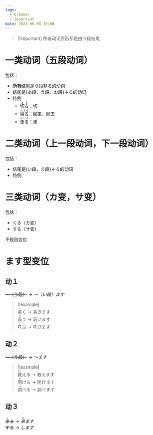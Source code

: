 ```yaml
---
tags:
  - Grammar
  - Important
date: 2023-05-08 20:00
---
```


> [!important] 所有动词原形都是由う段结尾

# 一类动词（五段动词）

包括：
- **所有**结尾是う段非る的动词
- 结尾是{あ段，う段，お段}＋る的动词
- 特例 
	- <ruby>切る<rt>きる</rt></ruby>：切
	- <ruby>帰る<rt>かえる</rt></ruby>：回来，回去
	- <ruby>走る<rt>はしる</rt></ruby>：走

# 二类动词（上一段动词，下一段动词）

包括：
- 结尾是{い段，え段}＋る的动词
- 特例

# 三类动词（カ变，サ变）

包括：
- くる（カ变）
- する（サ变）

不规则变位

# ます型变位

## 动１

~~～〈う段〉~~ -> *～〈い段〉ます*

> [!example]  
> <ruby>書<rt>か</rt>く</ruby> -> 書きます  
> <ruby>吸<rt>す</rt>う</ruby> -> 吸います  
> <ruby>呼<rt>よ</rt>ぶ</ruby> -> 呼びます 

## 动２

~~～〈う段〉~~ -> *～ます*

> [!example]  
> <ruby>教<rt>おし</rt>える</ruby> -> 教えます  
> <ruby>開<rt>あ</rt>ける</ruby> -> 開けます  
> <ruby>調<rt>しら</rt>べる</ruby> -> 調べます

## 动３

~~<ruby>来<rt>く</rt>る</ruby>~~ -> *<ruby>来<rt>き</rt>ます</ruby>*  
~~する~~ -> *します*

